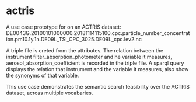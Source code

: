 # actris

A use case prototype for on an ACTRIS dataset: DE0043G.20100101000000.20181114115100.cpc.particle_number_concentration.pm10.1y.1h.DE09L_TSI_CPC_3025.DE09L_cpc.lev2.nc

 A triple file is creted from the attributes. The relation between the instrument filter_absorption_photometer and he variable it measures, aerosol_absorption_coefficient
 is recorded in the triple file.
 A sparql query displays the relation that instrument and the variable it measures, also show the synonyms of that variable.

 This use case demonstrates the semantic search feasibility over the ACTRIS dataset, across multiple vocabaries.
